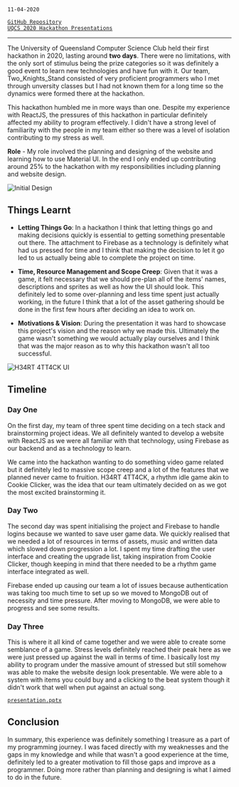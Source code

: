 <!--
title: UCQS 2020 Hackathon - H34RT 4TT4CK
description: Third hackathon focussed on web development
tags: ReactJS, Material UI, Firebase 
date: OCT 2020
slug: UQCSHeartAttack
-->

`11-04-2020`

[`GitHub Repository`](https://github.com/KieranMDolan/UQCS-Hackathon-2020) \
[`UQCS 2020 Hackathon Presentations`](https://www.youtube.com/watch?v=g_abZ3xN0z0&t=2s)

___

The University of Queensland Computer Science Club held their first hackathon in 2020, lasting around **two days**. There were no limitations, with the only sort of stimulus being the prize categories so it was definitely a good event to learn new technologies and have fun with it. Our team, Two_Knights_Stand consisted of very proficient programmers who I met through unversity classes but I had not known them for a long time so the dynamics were formed there at the hackathon. 

This hackathon humbled me in more ways than one. Despite my experience with ReactJS, the pressures of this hackathon in particular definitely affected my ability to program effectively. I didn't have a strong level of familiarity with the people in my team either so there was a level of isolation contributing to my stress as well. 


**Role** - My role involved the planning and designing of the website and learning how to use Material UI. In the end I only ended up contributing around 25% to the hackathon with my responsibilities including planning and website design.   

![Initial Design](/blog/UQCSHeartAttack/design.png)

## Things Learnt	
 - **Letting Things Go**: In a hackathon I think that letting things go and making decisions quickly is essential to getting something presentable out there. The attachment to Firebase as a technology is definitely what had us pressed for time and I think that making the decision to let it go led to us actually being able to complete the project on time. 

 - **Time, Resource Management and Scope Creep**: Given that it was a game, it felt necessary that we should pre-plan all of the items' names, descriptions and sprites as well as how the UI should look. This definitely led to some over-planning and less time spent just actually working, in the future I think that a lot of the asset gathering should be done in the first few hours after deciding an idea to work on. 

 - **Motivations & Vision**: During the presentation it was hard to showcase this project's vision and the reason why we made this. Ultimately the game wasn't something we would actually play ourselves and I think that was the major reason as to why this hackathon wasn't all too successful. 

![H34RT 4TT4CK UI](/blog/UQCSHeartAttack/game.png)

## Timeline

### Day One
On the first day, my team of three spent time deciding on a tech stack and brainstorming project ideas. We all definitely wanted to develop a website with ReactJS as we were all familiar with that technology, using Firebase as our backend and as a technology to learn. 

We came into the hackathon wanting to do something video game related but it definitely led to massive scope creep and a lot of the features that we planned never came to fruition. H34RT 4TT4CK, a rhythm idle game akin to Cookie Clicker, was the idea that our team ultimately decided on as we got the most excited brainstorming it. 

### Day Two
The second day was spent initialising the project and Firebase to handle logins because we wanted to save user game data. We quickly realised that we needed a lot of resources in terms of assets, music and written data which slowed down progression a lot. I spent my time drafting the user interface and creating the upgrade list, taking inspiration from Cookie Clicker, though keeping in mind that there needed to be a rhythm game interface integrated as well. 

Firebase ended up causing our team a lot of issues because authentication was taking too much time to set up so we moved to MongoDB out of necessity and time pressure. After moving to MongoDB, we were able to progress and see some results.

### Day Three
This is where it all kind of came together and we were able to create some semblance of a game. Stress levels definitely reached their peak here as we were just pressed up against the wall in terms of time. I basically lost my ability to program under the massive amount of stressed but still somehow was able to make the website design look presentable. We were able to a system with items you could buy and a clicking to the beat system though it didn't work that well when put against an actual song.  

[`presentation.pptx`](/blog/UQCSHeartAttack/presentation.pptx)

## Conclusion
In summary, this experience was definitely something I treasure as a part of my programming journey. I was faced directly with my weaknesses and the gaps in my knowledge and while that wasn't a good experience at the time, definitely led to a greater motivation to fill those gaps and improve as a programmer. Doing more rather than planning and designing is what I aimed to do in the future. 